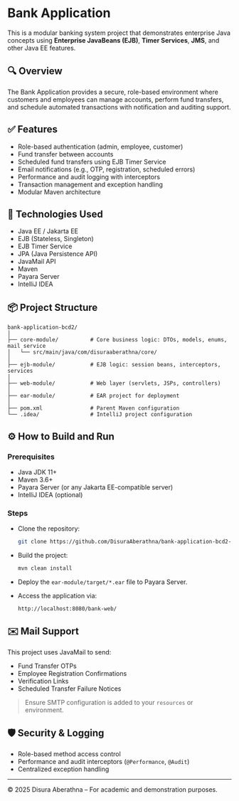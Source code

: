 # Bank Application

This is a modular banking system project that demonstrates enterprise Java concepts using **Enterprise JavaBeans (EJB)**, **Timer Services**, **JMS**, and other Java EE features.

## 🔍 Overview

The Bank Application provides a secure, role-based environment where customers and employees can manage accounts, perform fund transfers, and schedule automated transactions with notification and auditing support.

## ✅ Features

- Role-based authentication (admin, employee, customer)
- Fund transfer between accounts
- Scheduled fund transfers using EJB Timer Service
- Email notifications (e.g., OTP, registration, scheduled errors)
- Performance and audit logging with interceptors
- Transaction management and exception handling
- Modular Maven architecture

## 🧰 Technologies Used

- Java EE / Jakarta EE
- EJB (Stateless, Singleton)
- EJB Timer Service
- JPA (Java Persistence API)
- JavaMail API
- Maven
- Payara Server
- IntelliJ IDEA

## 📦 Project Structure

```
bank-application-bcd2/
│
├── core-module/          # Core business logic: DTOs, models, enums, mail service
│   └── src/main/java/com/disuraaberathna/core/
│
├── ejb-module/           # EJB logic: session beans, interceptors, services
│
├── web-module/           # Web layer (servlets, JSPs, controllers)
│
├── ear-module/           # EAR project for deployment
│
├── pom.xml               # Parent Maven configuration
└── .idea/                # IntelliJ project configuration
```

## ⚙️ How to Build and Run

### Prerequisites

- Java JDK 11+
- Maven 3.6+
- Payara Server (or any Jakarta EE-compatible server)
- IntelliJ IDEA (optional)



### Steps

- Clone the repository:
   ```bash
   git clone https://github.com/DisuraAberathna/bank-application-bcd2-assignment.git
   ```

- Build the project:
   ```bash
   mvn clean install
   ```

- Deploy the `ear-module/target/*.ear` file to Payara Server.

- Access the application via:
   ```
   http://localhost:8080/bank-web/
   ```

## ✉️ Mail Support

This project uses JavaMail to send:

- Fund Transfer OTPs
- Employee Registration Confirmations
- Verification Links
- Scheduled Transfer Failure Notices

> Ensure SMTP configuration is added to your `resources` or environment.

## 🛡️ Security & Logging

- Role-based method access control
- Performance and audit interceptors (`@Performance`, `@Audit`)
- Centralized exception handling

---

© 2025 Disura Aberathna – For academic and demonstration purposes.
